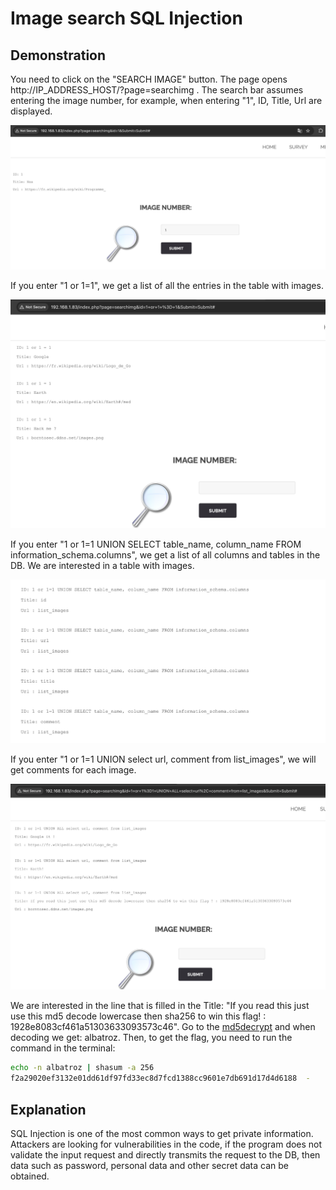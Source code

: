 # Image search SQL Injection

## Demonstration

You need to click on the "SEARCH IMAGE" button.
The page opens http://IP_ADDRESS_HOST/?page=searchimg .
The search bar assumes entering the image number, for example, when entering "1", ID, Title, Url are displayed.

![alt text](image.png)

If you enter "1 or 1=1", we get a list of all the entries in the table with images.

![alt text](image-1.png)

If you enter "1 or 1=1 UNION SELECT table_name, column_name FROM information_schema.columns", we get a list of all columns and tables in the DB.
We are interested in a table with images.

![alt text](image-3.png)

If you enter "1 or 1=1 UNION select url, comment from list_images", we will get comments for each image.

![alt text](image-2.png)

We are interested in the line that is filled in the Title: "If you read this just use this md5 decode lowercase then sha256 to win this flag! : 1928e8083cf461a51303633093573c46".
Go to the [md5decrypt](https://md5decrypt.net/) and when decoding we get: albatroz.
Then, to get the flag, you need to run the command in the terminal:
```sh
echo -n albatroz | shasum -a 256
f2a29020ef3132e01dd61df97fd33ec8d7fcd1388cc9601e7db691d17d4d6188  -
```

## Explanation

SQL Injection is one of the most common ways to get private information. Attackers are looking for vulnerabilities in the code, if the program does not validate the input request and directly transmits the request to the DB, then data such as password, personal data and other secret data can be obtained.
